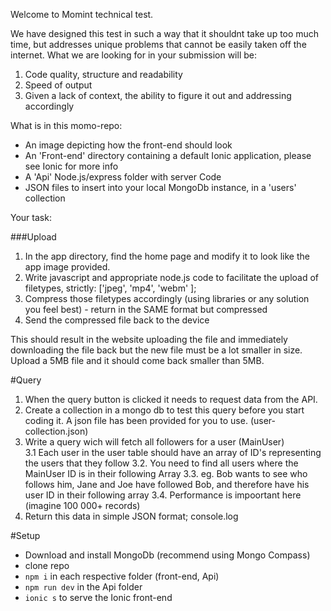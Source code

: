 Welcome to Momint technical test.

We have designed this test in such a way that it shouldnt take up too much time, but addresses unique problems that cannot be easily taken off the internet.
What we are looking for in your submission will be:
1. Code quality, structure and readability
2. Speed of output
3. Given a lack of context, the ability to figure it out and addressing accordingly

What is in this momo-repo:
- An image depicting how the front-end should look
- An 'Front-end' directory containing a default Ionic application, please see Ionic for more info
- A 'Api' Node.js/express folder with server Code
- JSON files to insert into your local MongoDb instance, in a 'users' collection

Your task:

###Upload
1. In the app directory, find the home page and modify it to look like the app image provided. 
2. Write javascript and appropriate node.js code to facilitate the upload of filetypes, strictly: ['jpeg', 'mp4', 'webm' ];
3. Compress those filetypes accordingly (using libraries or any solution you feel best) - return in the SAME format but compressed
4. Send the compressed file back to the device

This should result in the website uploading the file and immediately downloading the file back but the new file must be a lot smaller in size. 
Upload a 5MB file and it should come back smaller than 5MB.

#Query
1. When the query button is clicked it needs to request data from the API.
2. Create a collection in a mongo db to test this query before you start coding it. A json file has been provided for you to use. (user-collection.json)
3. Write a query wich will fetch all followers for a user (MainUser)  
    3.1 Each user in the user table should have an array of ID's representing the users that they follow
    3.2. You need to find all users where the MainUser ID is in their following Array 
    3.3. eg. Bob wants to see who follows him, Jane and Joe have followed Bob, and therefore have his user ID in their following array
    3.4. Performance is impoortant here (imagine 100 000+ records)
3. Return this data in simple JSON format; console.log 

#Setup
- Download and install MongoDb (recommend using Mongo Compass)
- clone repo
- `npm i` in each respective folder (front-end, Api)
- `npm run dev` in the Api folder
- `ionic s` to serve the Ionic front-end
